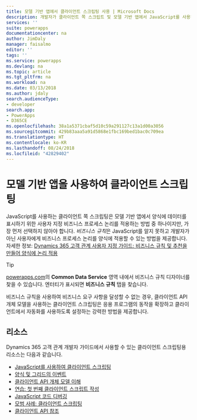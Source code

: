 ```yaml
---
title: 모델 기반 앱에서 클라이언트 스크립팅 사용 | Microsoft Docs
description: 개발자가 클라이언트 쪽 스크립트 및 모델 기반 앱에서 JavaScript를 사용하는 방법을 알아봅니다.
services: ''
suite: powerapps
documentationcenter: na
author: JimDaly
manager: faisalmo
editor: ''
tags: ''
ms.service: powerapps
ms.devlang: na
ms.topic: article
ms.tgt_pltfrm: na
ms.workload: na
ms.date: 03/13/2018
ms.author: jdaly
search.audienceType:
- developer
search.app:
- PowerApps
- D365CE
ms.openlocfilehash: 38a1a5371cbaf5d10c59a291127c13a1d00a3056
ms.sourcegitcommit: 429b83aaa5a91d5868e1fbc169bed1bac0c709ea
ms.translationtype: HT
ms.contentlocale: ko-KR
ms.lasthandoff: 08/24/2018
ms.locfileid: "42829402"
---
```

# <a name="client-scripting-with-model-driven-apps"></a>모델 기반 앱을 사용하여 클라이언트 스크립팅

JavaScript를 사용하는 클라이언트 쪽 스크립팅은 모델 기반 앱에서 양식에 데이터를 표시하기 위한 사용자 지정 비즈니스 프로세스 논리를 적용하는 방법 중 하나이지만, 가장 먼저 선택하지 않아야 합니다. *비즈니스 규칙*은 JavaScript를 알지 못하고 개발자가 아닌 사용자에게 비즈니스 프로세스 논리를 양식에 적용할 수 있는 방법을 제공합니다. 자세한 정보: [Dynamics 365 고객 관계 사용자 지정 가이드: 비즈니스 규칙 및 추천을 만들어 양식에 논리 적용](/dynamics365/customer-engagement/customize/create-business-rules-recommendations-apply-logic-form)

> [!TIP]
> [powerapps.com](http://web.powerapps.com?utm_source=padocs&utm_medium=linkinadoc&utm_campaign=referralsfromdoc)의 **Common Data Service** 영역 내에서 비즈니스 규칙 디자이너를 찾을 수 있습니다. 엔터티가 표시되면 **비즈니스 규칙** 탭을 찾습니다.

비즈니스 규칙을 사용하여 비즈니스 요구 사항을 달성할 수 없는 경우, 클라이언트 API 개체 모델을 사용하는 클라이언트 스크립팅은 응용 프로그램의 동작을 확장하고 클라이언트에서 자동화를 사용하도록 설정하는 강력한 방법을 제공합니다.

## <a name="resources"></a>리소스

Dynamics 365 고객 관계 개발자 가이드에서 사용할 수 있는 클라이언트 스크립팅용 리소스는 다음과 같습니다.

- [JavaScript를 사용하여 클라이언트 스크립팅](/dynamics365/customer-engagement/developer/clientapi/client-scripting)
- [양식 및 그리드의 이벤트](/dynamics365/customer-engagement/developer/clientapi/events-forms-grids)
- [클라이언트 API 개체 모델 이해](/dynamics365/customer-engagement/developer/clientapi/understand-clientapi-object-model)
- [연습: 첫 번째 클라이언트 스크립트 작성](/dynamics365/customer-engagement/developer/clientapi/walkthrough-write-your-first-client-script)
- [JavaScript 코드 디버깅](/dynamics365/customer-engagement/developer/clientapi/debug-javascript-code)
- [모범 사례: 클라이언트 스크립팅](/dynamics365/customer-engagement/developer/clientapi/client-scripting-best-practices)
- [클라이언트 API 참조](/dynamics365/customer-engagement/developer/clientapi/reference)

